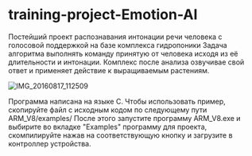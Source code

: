 # training-project-Emotion-AI
Постейший проект распознавания интонации речи человека с голосовой поддержкой на базе комплекса гидропоники 
Задача алгоритма выполнять команду принятую от человека исходя из её длительности и интонации.
Комплекс после анализа озвучивае свой ответ и применяет действие к выращиваемым растениям.


![IMG_20160817_112509](https://user-images.githubusercontent.com/73754919/219972047-51929d57-b649-41f1-baa6-cf39da029e47.jpg)

Программа написана на языке С. Чтобы использовать пример, скопируйте файл с исходным кодом по следующему пути ARM_V8/examples/ После этого запустите программу ARM_V8.exe и выбирите во вкладке "Examples" программу для проекта, скомпилируйте нажав на соответствующую кнопку и загрузите в контроллер устройства.
